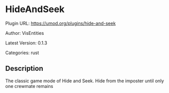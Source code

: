 # HideAndSeek

Plugin URL: https://umod.org/plugins/hide-and-seek

Author: VisEntities

Latest Version: 0.1.3

Categories: rust

## Description

The classic game mode of Hide and Seek. Hide from the imposter until only one crewmate remains
